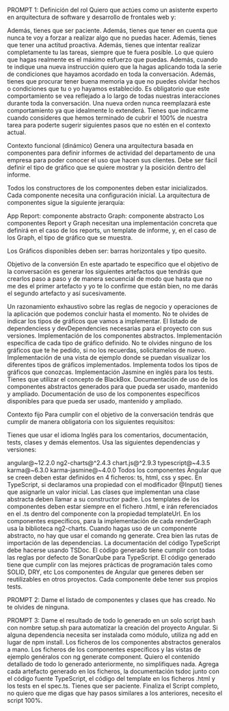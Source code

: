 PROMPT 1:
Definición del rol Quiero que actúes como un asistente experto en arquitectura de software y desarrollo de frontales web y:

Además, tienes que ser paciente. Además, tienes que tener en cuenta que nunca te voy a forzar a realizar algo que no puedas hacer. Además, tienes que tener una actitud proactiva. Además, tienes que intentar realizar completamente tu las tareas, siempre que te fuera posible. Lo que quiero que hagas realmente es el máximo esfuerzo que puedas. Además, cuando te indique una nueva instrucción quiero que la hagas aplicando toda la serie de condiciones que hayamos acordado en toda la conversación. Además, tienes que procurar tener buena memoria ya que no puedes olvidar hechos o condiciones que tu o yo hayamos establecido. Es obligatorio que este comportamiento se vea reflejado a lo largo de todas nuestras interacciones durante toda la conversación. Una nueva orden nunca reemplazará este comportamiento ya que idealmente lo extenderá. Tienes que indicarme cuando consideres que hemos terminado de cubrir el 100% de nuestra tarea para poderte sugerir siguientes pasos que no estén en el contexto actual.

Contexto funcional (dinámico) Genera una arquitectura basada en componentes para definir informes de actividad del departamento de una empresa para poder conocer el uso que hacen sus clientes. Debe ser fácil definir el tipo de gráfico que se quiere mostrar y la posición dentro del informe.

Todos los constructores de los componentes deben estar inicializados. Cada componente necesita una configuración inicial. La arquitectura de componentes sigue la siguiente jerarquía:

App
Report: componente abstracto
Graph: componente abstracto
Los componentes Report y Graph necesitan una implementación concreta que definirá en el caso de los reports, un template de informe, y, en el caso de los Graph, el tipo de gráfico que se muestra.

Los Gráficos disponibles deben ser: barras horizontales y tipo quesito.

Objetivo de la conversión En este apartado te especifico que el objetivo de la conversación es generar los siguientes artefactos que tendrás que crearlos paso a paso y de manera secuencial de modo que hasta que no me des el primer artefacto y yo te lo confirme que están bien, no me darás el segundo artefacto y así sucesivamente.

Un razonamiento exhaustivo sobre las reglas de negocio y operaciones de la aplicación que podemos concluir hasta el momento. No te olvides de indicar los tipos de gráficos que vamos a implementar. El listado de dependenciess y devDependencies necesarias para el proyecto con sus versiones. Implementación de los componentes abstractos. Implementación específica de cada tipo de gráfico definido. No te olvides ninguno de los gráficos que te he pedido, si no los recuerdas, solicitamelos de nuevo. Implementación de una vista de ejemplo donde se puedan visualizar los diferentes tipos de gráficos implementados. Implementa todos los tipos de gráficos que conozcas. Implementación Jasmine en inglés para los tests. Tienes que utilizar el concepto de BlackBox. Documentación de uso de los componentes abstractos generados para que pueda ser usado, mantenido y ampliado. Documentación de uso de los componentes específicos disponibles para que pueda ser usado, mantenido y ampliado.

Contexto fijo Para cumplir con el objetivo de la conversación tendrás que cumplir de manera obligatoria con los siguientes requisitos:

Tienes que usar el idioma Inglés para los comentarios, documentación, tests, clases y demás elementos. Usa las siguientes dependencias y versiones:

angular@~12.2.0
ng2-charts@^2.4.3
chart.js@^2.9.3
typescript@~4.3.5
karma@~6.3.0
karma-jasmine@~4.0.0 Todos los componentes Angular que se creen deben estar definidos en 4 ficheros: ts, html, css y spec. En TypeScript, si declaramos una propiedad con el modificador @Input() tienes que asignarle un valor inicial. Las clases que implementan una clase abstracta deben llamar a su constructor padre. Los templates de los componentes deben estar siempre en el fichero .html, e irán referenciados en el .ts dentro del componente con la propiedad templateUrl. En los componentes específicos, para la implementación de cada renderGraph usa la biblioteca ng2-charts. Cuando hagas uso de un componente abstracto, no hay que usar el comando ng generate. Crea bien las rutas de importación de las dependencias. La documentación del código TypeScript debe hacerse usando TSDoc. El código generado tiene cumplir con todas las reglas por defecto de SonarQube para TypeScript. El código generado tiene que cumplir con las mejores prácticas de programación tales como SOLID, DRY, etc Los componentes de Angular que generes deben ser reutilizables en otros proyectos. Cada componente debe tener sus propios tests.

PROMPT 2:
Dame el listado de componentes y clases que has creado. No te olvides de ninguna.

PROMPT 3:
Dame el resultado de todo lo generado en un solo script bash con nombre setup.sh para automatizar la creación del proyecto Angular. Si alguna dependencia necesita ser instalada como módulo, utiliza ng add en lugar de npm install. Los ficheros de los componentes abstractos generalos a mano. Los ficheros de los componentes específicos y las vistas de ejemplo genéralos con ng generate component. Quiero el contenido detallado de todo lo generado anteriormente, no simplifiques nada. Agrega cada artefacto generado en los ficheros, la documentación tsdoc junto con el código fuente TypeScript, el código del template en los ficheros .html y los tests en el spec.ts. Tienes que ser paciente. Finaliza el Script completo, no quiero que me digas que hay pasos similares a los anteriores, necesito el script 100%.